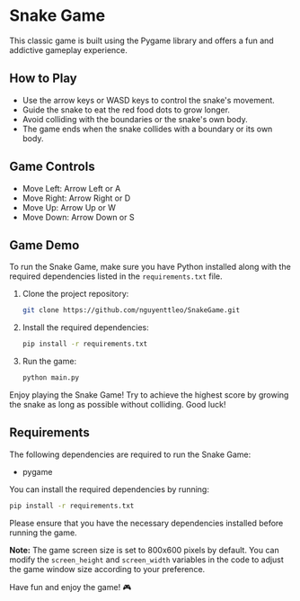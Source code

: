 # Snake Game

This classic game is built using the Pygame library and offers a fun and addictive gameplay experience.

## How to Play

- Use the arrow keys or WASD keys to control the snake's movement.
- Guide the snake to eat the red food dots to grow longer.
- Avoid colliding with the boundaries or the snake's own body.
- The game ends when the snake collides with a boundary or its own body.

## Game Controls

- Move Left: Arrow Left or A
- Move Right: Arrow Right or D
- Move Up: Arrow Up or W
- Move Down: Arrow Down or S

## Game Demo

To run the Snake Game, make sure you have Python installed along with the required dependencies listed in the `requirements.txt` file.

1. Clone the project repository:

   ```bash
   git clone https://github.com/nguyenttleo/SnakeGame.git
   ```

2. Install the required dependencies:

   ```bash
   pip install -r requirements.txt
   ```

3. Run the game:

   ```bash
   python main.py
   ```

Enjoy playing the Snake Game! Try to achieve the highest score by growing the snake as long as possible without colliding. Good luck!

## Requirements

The following dependencies are required to run the Snake Game:

- pygame

You can install the required dependencies by running:

```bash
pip install -r requirements.txt
```

Please ensure that you have the necessary dependencies installed before running the game.

**Note:** The game screen size is set to 800x600 pixels by default. You can modify the `screen_height` and `screen_width` variables in the code to adjust the game window size according to your preference.

Have fun and enjoy the game! :video_game:

